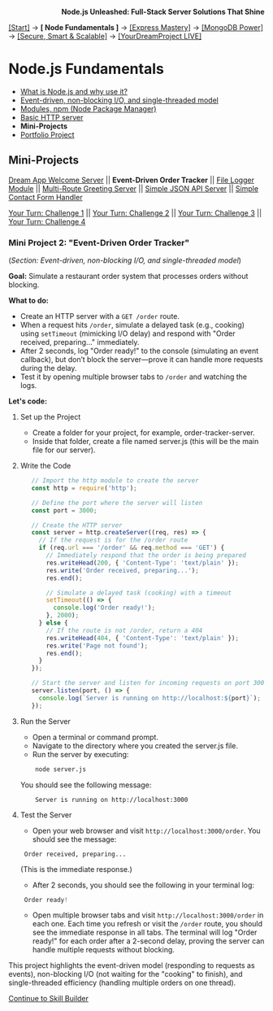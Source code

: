 **<p align="right">Node.js Unleashed: Full-Stack Server Solutions That Shine</p>**

[[Start]](../Introduction.md) → **[ Node Fundamentals ]** → [[Express Mastery]](../chapter-02/2-1.md) → [[MongoDB Power]](../chapter-03/3-1.md) → [[Secure, Smart & Scalable]](../chapter-04/4-1.md) → [[YourDreamProject LIVE]](../chapter-05/5-1.md)

# Node.js Fundamentals
* [What is Node.js and why use it?](1-1.md)
* [Event-driven, non-blocking I/O, and single-threaded model](1-2.md)
* [Modules, npm (Node Package Manager)](1-3.md)
* [Basic HTTP server](1-4.md)
* **Mini-Projects**
* [Portfolio Project](1-6.md)

## Mini-Projects

[Dream App Welcome Server](1-5.md) || **Event-Driven Order Tracker** || [File Logger Module](1-5-3.md) || [Multi-Route Greeting Server](1-5-4.md) || [Simple JSON API Server](1-5-5.md) || [Simple Contact Form Handler](1-5-6.md)

[Your Turn: Challenge 1](1-5SB.md) || [Your Turn: Challenge 2](1-5SB-2.md) || [Your Turn: Challenge 3](1-5SB-3.md) || [Your Turn: Challenge 4](1-5SB-4.md)

### Mini Project 2: "Event-Driven Order Tracker"
(*Section: Event-driven, non-blocking I/O, and single-threaded model*)

**Goal:** Simulate a restaurant order system that processes orders without blocking.

**What to do:**
- Create an HTTP server with a `GET /order` route.
- When a request hits `/order`, simulate a delayed task (e.g., cooking) using `setTimeout` (mimicking I/O delay) and respond with "Order received, preparing..." immediately.
- After 2 seconds, log "Order ready!" to the console (simulating an event callback), but don’t block the server—prove it can handle more requests during the delay.
- Test it by opening multiple browser tabs to `/order` and watching the logs.

**Let's code:**
1. Set up the Project
   - Create a folder for your project, for example, order-tracker-server.
   - Inside that folder, create a file named server.js (this will be the main file for our server).
2. Write the Code
   ```javascript
      // Import the http module to create the server
      const http = require('http');

      // Define the port where the server will listen
      const port = 3000;

      // Create the HTTP server
      const server = http.createServer((req, res) => {
        // If the request is for the /order route
        if (req.url === '/order' && req.method === 'GET') {
          // Immediately respond that the order is being prepared
          res.writeHead(200, { 'Content-Type': 'text/plain' });
          res.write('Order received, preparing...');
          res.end();

          // Simulate a delayed task (cooking) with a timeout
          setTimeout(() => {
            console.log('Order ready!');
          }, 2000);
        } else {
          // If the route is not /order, return a 404
          res.writeHead(404, { 'Content-Type': 'text/plain' });
          res.write('Page not found');
          res.end();
        }
      });

      // Start the server and listen for incoming requests on port 3000
      server.listen(port, () => {
        console.log(`Server is running on http://localhost:${port}`);
      });
   ```
3. Run the Server
   - Open a terminal or command prompt.
   - Navigate to the directory where you created the server.js file.
   - Run the server by executing:
   ```bash 
	   node server.js
   ```
   You should see the following message:
   ```arduino
       Server is running on http://localhost:3000
   ```
4. Test the Server<br />
   - Open your web browser and visit `http://localhost:3000/order`. You should see the message:
   ```vbnet
	Order received, preparing...
   ```   
   (This is the immediate response.)
   
   - After 2 seconds, you should see the following in your terminal log:
   ```swift
	Order ready!
   ```
   - Open multiple browser tabs and visit `http://localhost:3000/order` in each one. Each time you refresh or visit the `/order` route, you should see the immediate response in all tabs. The terminal will log "Order ready!" for each order after a 2-second delay, proving the server can handle multiple requests without blocking.

This project highlights the event-driven model (responding to requests as events), non-blocking I/O (not waiting for the "cooking" to finish), and single-threaded efficiency (handling multiple orders on one thread).

[Continue to Skill Builder](1-5SB.md)
